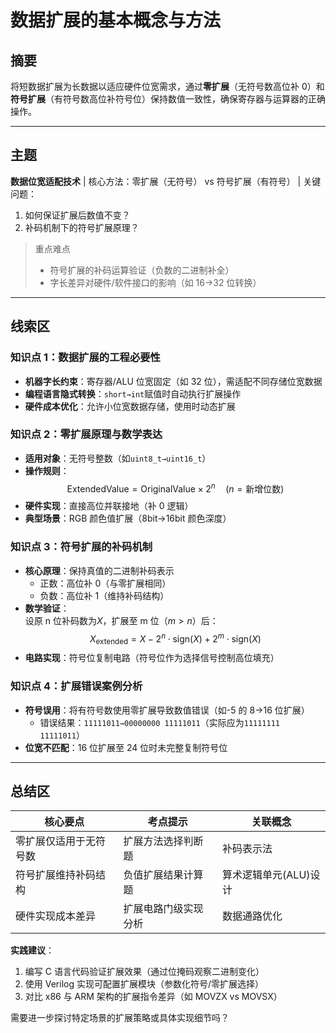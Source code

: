 # 数据扩展的基本概念与方法

## 摘要

将短数据扩展为长数据以适应硬件位宽需求，通过**零扩展**（无符号数高位补 0）和**符号扩展**（有符号数高位补符号位）保持数值一致性，确保寄存器与运算器的正确操作。

---

## 主题

**数据位宽适配技术** | 核心方法：零扩展（无符号） vs 符号扩展（有符号） | 关键问题：

1. 如何保证扩展后数值不变？
2. 补码机制下的符号扩展原理？

> 重点难点
>
> - 符号扩展的补码运算验证（负数的二进制补全）
> - 字长差异对硬件/软件接口的影响（如 16→32 位转换）

---

## 线索区

### 知识点 1：数据扩展的工程必要性

- **机器字长约束**：寄存器/ALU 位宽固定（如 32 位），需适配不同存储位宽数据
- **编程语言隐式转换**：`short→int`赋值时自动执行扩展操作
- **硬件成本优化**：允许小位宽数据存储，使用时动态扩展

### 知识点 2：零扩展原理与数学表达

- **适用对象**：无符号整数（如`uint8_t→uint16_t`）
- **操作规则**：  
  $$\text{ExtendedValue} = \text{OriginalValue} \times 2^{n} \quad (n=\text{新增位数})$$
- **硬件实现**：直接高位并联接地（补 0 逻辑）
- **典型场景**：RGB 颜色值扩展（8bit→16bit 颜色深度）

### 知识点 3：符号扩展的补码机制

- **核心原理**：保持真值的二进制补码表示
  - 正数：高位补 0（与零扩展相同）
  - 负数：高位补 1（维持补码结构）
- **数学验证**：  
  设原 n 位补码数为$X$，扩展至 m 位（$m>n$）后：  
  $$X_{\text{extended}} = X - 2^{n} \cdot \text{sign}(X) + 2^{m} \cdot \text{sign}(X)$$
- **电路实现**：符号位复制电路（符号位作为选择信号控制高位填充）

### 知识点 4：扩展错误案例分析

- **符号误用**：将有符号数使用零扩展导致数值错误（如-5 的 8→16 位扩展）
  - 错误结果：`11111011→00000000 11111011`（实际应为`11111111 11111011`）
- **位宽不匹配**：16 位扩展至 24 位时未完整复制符号位

---

## 总结区

| 核心要点               | 考点提示             | 关联概念              |
| ---------------------- | -------------------- | --------------------- |
| 零扩展仅适用于无符号数 | 扩展方法选择判断题   | 补码表示法            |
| 符号扩展维持补码结构   | 负值扩展结果计算题   | 算术逻辑单元(ALU)设计 |
| 硬件实现成本差异       | 扩展电路门级实现分析 | 数据通路优化          |

**实践建议**：

1. 编写 C 语言代码验证扩展效果（通过位掩码观察二进制变化）
2. 使用 Verilog 实现可配置扩展模块（参数化符号/零扩展选择）
3. 对比 x86 与 ARM 架构的扩展指令差异（如 MOVZX vs MOVSX）

需要进一步探讨特定场景的扩展策略或具体实现细节吗？
